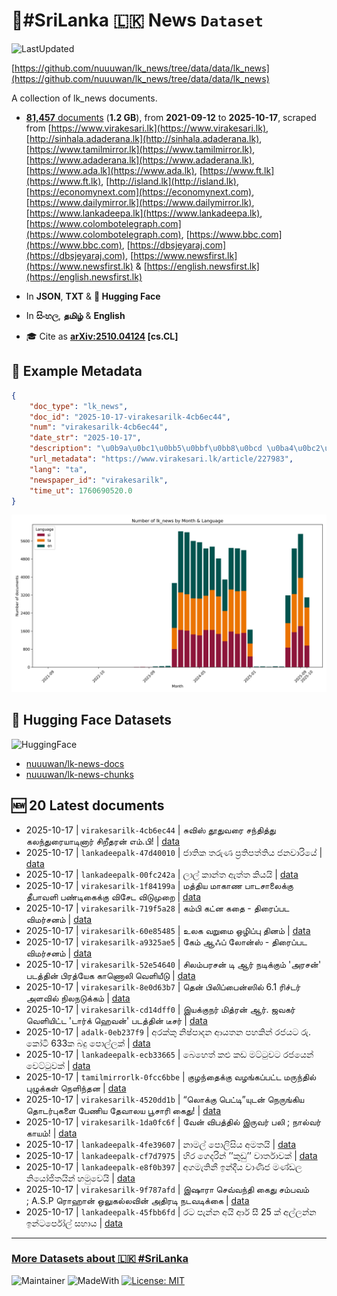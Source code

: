 # 📄#SriLanka 🇱🇰 News `Dataset`

![LastUpdated](https://img.shields.io/badge/last_updated-2025--10--17_14:20:38-green)

[https://github.com/nuuuwan/lk_news/tree/data/data/lk_news](https://github.com/nuuuwan/lk_news/tree/data/data/lk_news)

A collection of lk_news documents.

- [**81,457** documents](https://github.com/nuuuwan/lk_news/tree/data/data/lk_news) (**1.2 GB**), from **2021-09-12** to **2025-10-17**, scraped from [https://www.virakesari.lk](https://www.virakesari.lk), [http://sinhala.adaderana.lk](http://sinhala.adaderana.lk), [https://www.tamilmirror.lk](https://www.tamilmirror.lk), [https://www.adaderana.lk](https://www.adaderana.lk), [https://www.ada.lk](https://www.ada.lk), [https://www.ft.lk](https://www.ft.lk), [http://island.lk](http://island.lk), [https://economynext.com](https://economynext.com), [https://www.dailymirror.lk](https://www.dailymirror.lk), [https://www.lankadeepa.lk](https://www.lankadeepa.lk), [https://www.colombotelegraph.com](https://www.colombotelegraph.com), [https://www.bbc.com](https://www.bbc.com), [https://dbsjeyaraj.com](https://dbsjeyaraj.com), [https://www.newsfirst.lk](https://www.newsfirst.lk) & [https://english.newsfirst.lk](https://english.newsfirst.lk)

- In **JSON**, **TXT** & **🤗 Hugging Face**

- In **සිංහල**, **தமிழ்** & **English**

- 🎓 Cite as **[arXiv:2510.04124](https://arxiv.org/abs/2510.04124) [cs.CL]**

## 📝 Example Metadata

```json
{
    "doc_type": "lk_news",
    "doc_id": "2025-10-17-virakesarilk-4cb6ec44",
    "num": "virakesarilk-4cb6ec44",
    "date_str": "2025-10-17",
    "description": "\u0b9a\u0bc1\u0bb5\u0bbf\u0bb8\u0bcd \u0ba4\u0bc2\u0ba4\u0bc1\u0bb5\u0bb0\u0bc8 \u0b9a\u0ba8\u0bcd\u0ba4\u0bbf\u0ba4\u0bcd\u0ba4\u0bc1 \u0b95\u0bb2\u0ba8\u0bcd\u0ba4\u0bc1\u0bb0\u0bc8\u0baf\u0bbe\u0b9f\u0bbf\u0ba9\u0bbe\u0bb0\u0bcd \u0b9a\u0bbf\u0bb1\u0bc0\u0ba4\u0bb0\u0ba9\u0bcd \u0b8e\u0bae\u0bcd.\u0baa\u0bbf!",
    "url_metadata": "https://www.virakesari.lk/article/227983",
    "lang": "ta",
    "newspaper_id": "virakesarilk",
    "time_ut": 1760690520.0
}
```

![Chart](https://raw.githubusercontent.com/nuuuwan/lk_news/refs/heads/data/data/lk_news/docs_by_month_and_lang.png)

## 🤗 Hugging Face Datasets

![HuggingFace](https://img.shields.io/badge/-HuggingFace-FDEE21?style=for-the-badge&logo=HuggingFace)

- [nuuuwan/lk-news-docs](https://huggingface.co/datasets/nuuuwan/lk-news-docs)
- [nuuuwan/lk-news-chunks](https://huggingface.co/datasets/nuuuwan/lk-news-chunks)

## 🆕 20 Latest documents

- 2025-10-17 | `virakesarilk-4cb6ec44` | சுவிஸ் தூதுவரை சந்தித்து கலந்துரையாடினார் சிறீதரன் எம்.பி! | [data](https://github.com/nuuuwan/lk_news/tree/data/data/lk_news/2020s/2025/2025-10-17-virakesarilk-4cb6ec44)
- 2025-10-17 | `lankadeepalk-47d40010` | ජාතික තරුණ ප්‍රතිපත්තිය ජනවාරියේ | [data](https://github.com/nuuuwan/lk_news/tree/data/data/lk_news/2020s/2025/2025-10-17-lankadeepalk-47d40010)
- 2025-10-17 | `lankadeepalk-00fc242a` | ලාල් කාන්ත ඇත්ත කියයි | [data](https://github.com/nuuuwan/lk_news/tree/data/data/lk_news/2020s/2025/2025-10-17-lankadeepalk-00fc242a)
- 2025-10-17 | `virakesarilk-1f84199a` | மத்திய மாகாண பாடசாலைக்கு தீபாவளி பண்டிகைக்கு விசேட விடுமுறை | [data](https://github.com/nuuuwan/lk_news/tree/data/data/lk_news/2020s/2025/2025-10-17-virakesarilk-1f84199a)
- 2025-10-17 | `virakesarilk-719f5a28` | கம்பி கட்ன கதை - திரைப்பட விமர்சனம் | [data](https://github.com/nuuuwan/lk_news/tree/data/data/lk_news/2020s/2025/2025-10-17-virakesarilk-719f5a28)
- 2025-10-17 | `virakesarilk-60e85485` | உலக வறுமை ஒழிப்பு தினம் | [data](https://github.com/nuuuwan/lk_news/tree/data/data/lk_news/2020s/2025/2025-10-17-virakesarilk-60e85485)
- 2025-10-17 | `virakesarilk-a9325ae5` | கேம் ஆஃப் லோன்ஸ் - திரைப்பட விமர்சனம் | [data](https://github.com/nuuuwan/lk_news/tree/data/data/lk_news/2020s/2025/2025-10-17-virakesarilk-a9325ae5)
- 2025-10-17 | `virakesarilk-52e54640` | சிலம்பரசன் டி ஆர் நடிக்கும் 'அரசன்' படத்தின் பிரத்யேக காணொலி வெளியீடு | [data](https://github.com/nuuuwan/lk_news/tree/data/data/lk_news/2020s/2025/2025-10-17-virakesarilk-52e54640)
- 2025-10-17 | `virakesarilk-8e0d63b7` | தென் பிலிப்பைன்ஸில் 6.1 ரிச்டர் அளவில் நிலநடுக்கம் | [data](https://github.com/nuuuwan/lk_news/tree/data/data/lk_news/2020s/2025/2025-10-17-virakesarilk-8e0d63b7)
- 2025-10-17 | `virakesarilk-cd14dff0` | இயக்குநர் மித்ரன் ஆர். ஜவகர் வெளியிட்ட 'டார்க் ஹெவன்' படத்தின் டீசர் | [data](https://github.com/nuuuwan/lk_news/tree/data/data/lk_news/2020s/2025/2025-10-17-virakesarilk-cd14dff0)
- 2025-10-17 | `adalk-0eb237f9` | අරක්කු නිෂ්පාදන ආයතන පහකින් රජයට රු. කෝටි 633ක බදු පොල්ලක් | [data](https://github.com/nuuuwan/lk_news/tree/data/data/lk_news/2020s/2025/2025-10-17-adalk-0eb237f9)
- 2025-10-17 | `lankadeepalk-ecb33665` | බෙහෙත් කළු කඩ මට්ටුවට රජයෙන් වෙට්ටුවක් | [data](https://github.com/nuuuwan/lk_news/tree/data/data/lk_news/2020s/2025/2025-10-17-lankadeepalk-ecb33665)
- 2025-10-17 | `tamilmirrorlk-0fcc6bbe` | குழந்தைக்கு வழங்கப்பட்ட மருந்தில் புழுக்கள்  நெளிந்தன | [data](https://github.com/nuuuwan/lk_news/tree/data/data/lk_news/2020s/2025/2025-10-17-tamilmirrorlk-0fcc6bbe)
- 2025-10-17 | `virakesarilk-4520dd1b` | “லொக்கு பெட்டி”யுடன் நெருங்கிய தொடர்புகளை பேணிய தேவாலய பூசாரி கைது! | [data](https://github.com/nuuuwan/lk_news/tree/data/data/lk_news/2020s/2025/2025-10-17-virakesarilk-4520dd1b)
- 2025-10-17 | `virakesarilk-1da0fc6f` | வேன் விபத்தில் இருவர் பலி ; நால்வர் காயம்! | [data](https://github.com/nuuuwan/lk_news/tree/data/data/lk_news/2020s/2025/2025-10-17-virakesarilk-1da0fc6f)
- 2025-10-17 | `lankadeepalk-4fe39607` | නාමල් පොලිසිය අමතයි | [data](https://github.com/nuuuwan/lk_news/tree/data/data/lk_news/2020s/2025/2025-10-17-lankadeepalk-4fe39607)
- 2025-10-17 | `lankadeepalk-cf7d7975` | හිර ගෙදරින්  ’’කුඩු’’  වාර්තාවක් | [data](https://github.com/nuuuwan/lk_news/tree/data/data/lk_news/2020s/2025/2025-10-17-lankadeepalk-cf7d7975)
- 2025-10-17 | `lankadeepalk-e8f0b397` | අගමැතිනී ඉන්දීය වාණිජ මණ්ඩල නියෝජිතයින් හමුවෙයි | [data](https://github.com/nuuuwan/lk_news/tree/data/data/lk_news/2020s/2025/2025-10-17-lankadeepalk-e8f0b397)
- 2025-10-17 | `virakesarilk-9f787afd` | இஷாரா செவ்வந்தி கைது சம்பவம் ; A.S.P ரொஹான் ஒலுகல்லவின் அதிரடி நடவடிக்கை | [data](https://github.com/nuuuwan/lk_news/tree/data/data/lk_news/2020s/2025/2025-10-17-virakesarilk-9f787afd)
- 2025-10-17 | `lankadeepalk-45fbb6fd` | රට පැන්න අයි ආර් සී 25 ක් අල්ලන්න ඉන්ටර්පෝල් සහාය | [data](https://github.com/nuuuwan/lk_news/tree/data/data/lk_news/2020s/2025/2025-10-17-lankadeepalk-45fbb6fd)

---

### [More Datasets about 🇱🇰 #SriLanka](https://github.com/nuuuwan/lk_datasets)

![Maintainer](https://img.shields.io/badge/maintainer-nuuuwan-red)
![MadeWith](https://img.shields.io/badge/made_with-python-blue)
[![License: MIT](https://img.shields.io/badge/License-MIT-yellow.svg)](https://opensource.org/licenses/MIT)
